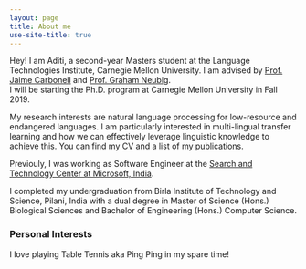 ```yaml
---
layout: page
title: About me
use-site-title: true
---
```


Hey! I am Aditi, a second-year Masters student at the Language Technologies Institute, Carnegie Mellon University. I am advised by [Prof. Jaime Carbonell](https://www.cs.cmu.edu/~jgc/)  and [Prof. Graham Neubig](http://phontron.com). <br>
I will be starting the Ph.D. program at Carnegie Mellon University in Fall 2019.


My research interests are natural language processing for low-resource and endangered languages. I am particularly interested in multi-lingual transfer learning and how we can effectively leverage linguistic knowledge to achieve this. 
You can find my [CV](http://aditi138.github.io/cv) and a list of my [publications](http://aditi138.github.io/publications). 

Previouly, I was working as Software Engineer at the [Search and Technology Center at Microsoft, India](https://www.microsoft.com/en-in/msidc/). 

I completed my undergraduation from Birla Institute of Technology and Science, Pilani, India with a dual degree in Master of Science (Hons.) Biological Sciences and Bachelor of Engineering (Hons.) Computer Science. 

### Personal Interests

I love playing Table Tennis aka Ping Ping in my spare time!
